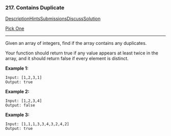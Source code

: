 ### 217. Contains Duplicate

[Description](https://leetcode.com/problems/contains-duplicate/description/)[Hints](https://leetcode.com/problems/contains-duplicate/hints/)[Submissions](https://leetcode.com/problems/contains-duplicate/submissions/)[Discuss](https://leetcode.com/problems/contains-duplicate/discuss/)[Solution](https://leetcode.com/problems/contains-duplicate/solution/)

[Pick One](https://leetcode.com/problems/random-one-question/)

------

Given an array of integers, find if the array contains any duplicates.

Your function should return true if any value appears at least twice in the array, and it should return false if every element is distinct.

**Example 1:**

```
Input: [1,2,3,1]
Output: true
```

**Example 2:**

```
Input: [1,2,3,4]
Output: false
```

**Example 3:**

```
Input: [1,1,1,3,3,4,3,2,4,2]
Output: true
```